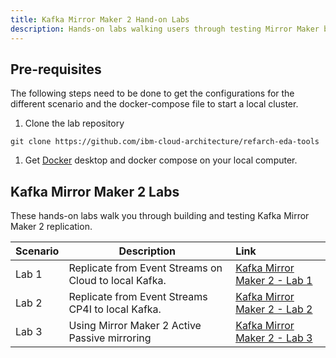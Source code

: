 ```yaml
---
title: Kafka Mirror Maker 2 Hand-on Labs
description: Hands-on labs walking users through testing Mirror Maker based replication
---
```


## Pre-requisites

The following steps need to be done to get the configurations for the different scenario and the docker-compose file to start a local cluster.

1. Clone the lab repository

 ```shell
 git clone https://github.com/ibm-cloud-architecture/refarch-eda-tools
 ```
1. Get [Docker](https://docs.docker.com/) desktop and docker compose on your local computer.

## Kafka Mirror Maker 2 Labs

These hands-on labs walk you through building and testing Kafka Mirror Maker 2 replication.

| Scenario                           | Description         | Link        |
| --------------------------------| ------------------  |:----------- |
| Lab 1 | Replicate from Event Streams on Cloud to local Kafka. | [Kafka Mirror Maker 2 - Lab 1](./lab-1/) |
| Lab 2 | Replicate from Event Streams CP4I to local Kafka. | [Kafka Mirror Maker 2 - Lab 2](./lab-2/) |
| Lab 3 | Using Mirror Maker 2 Active Passive mirroring | [Kafka Mirror Maker 2 - Lab 3](./lab-3/) |


